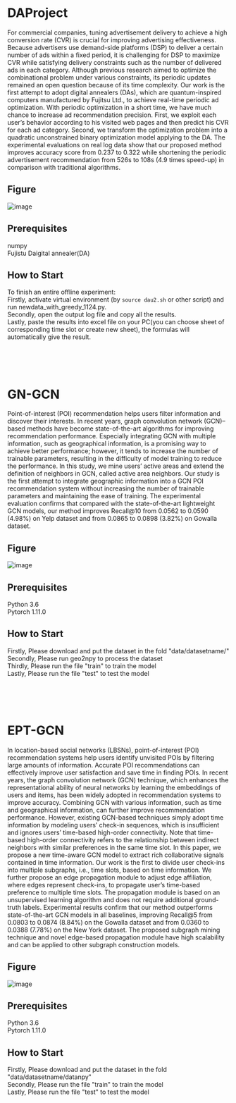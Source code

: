 # DAProject
For commercial companies, tuning advertisement delivery to achieve a high conversion rate (CVR) is crucial 
for improving advertising effectiveness. Because advertisers use demand-side platforms (DSP) to deliver a 
certain number of ads within a fixed period, it is challenging for DSP to maximize CVR while satisfying 
delivery constraints such as the number of delivered ads in each category. Although previous research aimed 
to optimize the combinational problem under various constraints, its periodic updates remained an open 
question because of its time complexity. Our work is the first attempt to adopt digital annealers (DAs), which 
are quantum-inspired computers manufactured by Fujitsu Ltd., to achieve real-time periodic ad optimization. 
With periodic optimization in a short time, we have much chance to increase ad recommendation precision. 
First, we exploit each user’s behavior according to his visited web pages and then predict his CVR for each 
ad category. Second, we transform the optimization problem into a quadratic unconstrained binary 
optimization model applying to the DA. The experimental evaluations on real log data show that our proposed 
method improves accuracy score from 0.237 to 0.322 while shortening the periodic advertisement 
recommendation from 526s to 108s (4.9 times speed-up) in comparison with traditional algorithms.

## Figure
![image](https://github.com/bakubonmo/Rec/assets/122580605/d2d2f1b9-9fd9-49a4-a05f-3b8c25a1c5d1)




## Prerequisites
numpy<br>
Fujistu Daigital annealer(DA)


## How to Start
To finish an entire offline experiment: <br>
Firstly, activate virtual environment (by ```source dau2.sh``` or other script) and run newdata_with_greedy_1124.py. <br>
Secondly, open the output log file and copy all the results. <br>
Lastly, paste the results into excel file on your PC(you can choose sheet of corresponding time slot or create new sheet), the formulas will automatically give the result.



<br><br><br>
# GN-GCN
Point-of-interest (POI) recommendation helps users filter information and discover their interests. In recent years, 
graph convolution network (GCN)– based methods have become state-of-the-art algorithms for improving recommendation performance. 
Especially integrating GCN with multiple information, such as geographical information, is a promising way to achieve better performance;
however, it tends to increase the number of trainable parameters, resulting in the difficulty of model training to reduce the performance. 
In this study, we mine users’ active areas and extend the definition of neighbors in GCN, called active area neighbors. 
Our study is the first attempt to integrate geographic information into a GCN POI recommendation system without increasing 
the number of trainable parameters and maintaining the ease of training. The experimental evaluation confirms that compared 
with the state-of-the-art lightweight GCN models, our method improves Recall@10 from 0.0562 to 0.0590 (4.98%) on Yelp dataset and from 0.0865 to 0.0898 (3.82%) on Gowalla dataset.


## Figure
![image](https://github.com/bakubonmo/Rec/assets/122580605/3d673f5a-4058-458c-9655-32135adf8b30)




## Prerequisites
Python 3.6 <br>
Pytorch 1.11.0



## How to Start
Firstly, Please download and put the dataset in the fold "data/datasetname/" <br>
Secondly, Please run geo2npy to process the dataset <br>
Thirdly, Please run the file "train" to train the model  <br>
Lastly, Please run the file "test" to test the model <br>




<br><br><br>
# EPT-GCN
In location-based social networks (LBSNs), point-of-interest (POI) recommendation systems help users
identify unvisited POIs by filtering large amounts of information. Accurate POI recommendations can
effectively improve user satisfaction and save time in finding POIs. In recent years, the graph convolution
network (GCN) technique, which enhances the representational ability of neural networks by learning the
embeddings of users and items, has been widely adopted in recommendation systems to improve accuracy. 
Combining GCN with various information, such as time and geographical information, can further
improve recommendation performance. However, existing GCN-based techniques simply adopt time
information by modeling users’ check-in sequences, which is insufficient and ignores users’ time-based
high-order connectivity. Note that time-based high-order connectivity refers to the relationship between
indirect neighbors with similar preferences in the same time slot. In this paper, we propose a new 
time-aware GCN model to extract rich collaborative signals contained in time information. Our work is the first
to divide user check-ins into multiple subgraphs, i.e., time slots, based on time information. We further
propose an edge propagation module to adjust edge affiliation, where edges represent check-ins, 
to propagate user’s time-based preference to multiple time slots. The propagation module is based on 
an unsupervised learning algorithm and does not require additional ground-truth labels. Experimental results
confirm that our method outperforms state-of-the-art GCN models in all baselines, improving Recall@5
from 0.0803 to 0.0874 (8.84%) on the Gowalla dataset and from 0.0360 to 0.0388 (7.78%) on the New
York dataset. The proposed subgraph mining technique and novel edge-based propagation module have
high scalability and can be applied to other subgraph construction models.


## Figure
![image](https://github.com/bakubonmo/Rec/assets/122580605/8f16ed5f-ac2d-467b-9e1a-6c074e5f119c)



## Prerequisites
Python 3.6 <br>
Pytorch 1.11.0


## How to Start
Firstly, Please download and put the dataset in the fold "data/datasetname/datanpy" <br>
Secondly, Please run the file "train" to train the model <br>
Lastly, Please run the file "test" to test the model <br>


